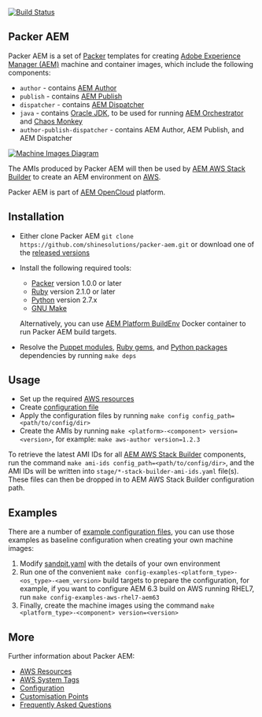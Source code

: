 [![Build Status](https://img.shields.io/travis/shinesolutions/packer-aem.svg)](http://travis-ci.org/shinesolutions/packer-aem)

Packer AEM
----------

Packer AEM is a set of [Packer](https://www.packer.io/) templates for creating [Adobe Experience Manager (AEM)](http://www.adobe.com/au/marketing-cloud/enterprise-content-management.html) machine and container images, which include the following components:

* `author` - contains [AEM Author](https://helpx.adobe.com/experience-manager/6-3/sites/authoring/using/author.html)
* `publish` - contains [AEM Publish](https://helpx.adobe.com/experience-manager/6-3/sites/authoring/using/author.html)
* `dispatcher` - contains [AEM Dispatcher](https://helpx.adobe.com/experience-manager/dispatcher/using/dispatcher.html)
* `java` - contains [Oracle JDK](http://www.oracle.com/technetwork/java/javase/downloads/index.html), to be used for running [AEM Orchestrator](https://github.com/shinesolutions/aem-orchestrator) and [Chaos Monkey](https://netflix.github.io/chaosmonkey/)
* `author-publish-dispatcher` - contains AEM Author, AEM Publish, and AEM Dispatcher

[![Machine Images Diagram](https://raw.github.com/shinesolutions/packer-aem/master/docs/machine-images-diagram.png)](https://raw.github.com/shinesolutions/packer-aem/master/docs/machine-images-diagram.png)

The AMIs produced by Packer AEM will then be used by [AEM AWS Stack Builder](https://github.com/shinesolutions/aem-aws-stack-builder) to create an AEM environment on [AWS](https://aws.amazon.com/).

Packer AEM is part of [AEM OpenCloud](https://shinesolutions.github.io/aem-opencloud/) platform.

Installation
------------

- Either clone Packer AEM `git clone https://github.com/shinesolutions/packer-aem.git` or download one of the [released versions](https://github.com/shinesolutions/packer-aem/releases)
- Install the following required tools:
  * [Packer](https://www.packer.io/) version 1.0.0 or later
  * [Ruby](https://www.ruby-lang.org/en/) version 2.1.0 or later
  * [Python](https://www.python.org/downloads/) version 2.7.x
  * [GNU Make](https://www.gnu.org/software/make/)<br/>

  Alternatively, you can use [AEM Platform BuildEnv](https://github.com/shinesolutions/aem-platform-buildenv) Docker container to run Packer AEM build targets.
- Resolve the [Puppet modules](https://github.com/shinesolutions/packer-aem/blob/master/Puppetfile), [Ruby gems](https://github.com/shinesolutions/packer-aem/blob/master/Gemfile), and [Python packages](https://github.com/shinesolutions/packer-aem/blob/master/requirements.txt) dependencies by running `make deps`

Usage
-----

- Set up the required [AWS resources](https://github.com/shinesolutions/packer-aem/blob/master/docs/aws-resources.md)
- Create [configuration file](https://github.com/shinesolutions/packer-aem/blob/master/docs/configuration.md)
- Apply the configuration files by running `make config config_path=<path/to/config/dir>`
- Create the AMIs by running `make <platform>-<component> version=<version>`, for example: `make aws-author version=1.2.3`

To retrieve the latest AMI IDs for all [AEM AWS Stack Builder](https://github.com/shinesolutions/aem-aws-stack-builder) components, run the command `make ami-ids config_path=<path/to/config/dir>`, and the AMI IDs will be written into `stage/*-stack-builder-ami-ids.yaml` file(s). These files can then be dropped in to AEM AWS Stack Builder configuration path.

Examples
--------

There are a number of [example configuration files](https://github.com/shinesolutions/packer-aem/blob/master/examples/user-config/), you can use those examples as baseline configuration when creating your own machine images:

1. Modify [sandpit.yaml](https://github.com/shinesolutions/packer-aem/blob/master/examples/user-config/sandpit.yaml) with the details of your own environment
2. Run one of the convenient `make config-examples-<platform_type>-<os_type>-<aem_version>` build targets to prepare the configuration, for example, if you want to configure AEM 6.3 build on AWS running RHEL7, run `make config-examples-aws-rhel7-aem63`
3. Finally, create the machine images using the command `make <platform_type>-<component> version=<version>`

More
----

Further information about Packer AEM:

* [AWS Resources](https://github.com/shinesolutions/packer-aem/blob/master/docs/aws-resources.md)
* [AWS System Tags](https://github.com/shinesolutions/packer-aem/blob/master/docs/aws-system-tags.md)
* [Configuration](https://github.com/shinesolutions/packer-aem/blob/master/docs/configuration.md)
* [Customisation Points](https://github.com/shinesolutions/packer-aem/blob/master/docs/customisation-points.md)
* [Frequently Asked Questions](https://github.com/shinesolutions/packer-aem/blob/master/docs/faq.md)

